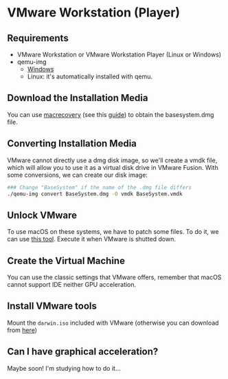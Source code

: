 # VMware Workstation (Player)

## Requirements

* VMware Workstation or VMware Workstation Player (Linux or Windows)
* qemu-img
  * [Windows](https://cloudbase.it/qemu-img-windows/)
  * Linux: it's automatically installed with qemu.

## Download the Installation Media

You can use [macrecovery](https://github.com/acidanthera/OpenCorePkg/tree/master/Utilities/macrecovery) (see this [guide](../installer-guide/winblows-install.md#downloading-macos)) to obtain the basesystem.dmg file.

## Converting Installation Media

VMware cannot directly use a dmg disk image, so we'll create a vmdk file, which will allow you to use it as a virtual disk drive in VMware Fusion.
With some conversions, we can create our disk image:

```bash
### Change "BaseSystem" if the name of the .dmg file differs
./qemu-img convert BaseSystem.dmg -O vmdk BaseSystem.vmdk
```

## Unlock VMware

To use macOS on these systems, we have to patch some files. To do it, we can use [this tool](https://github.com/paolo-projects/auto-unlocker/releases).
Execute it when VMware is shutted down.

## Create the Virtual Machine

You can use the classic settings that VMware offers, remember that macOS cannot support IDE neither GPU acceleration.

<!-- ## Edit the vmx file

For booting macOS, we have to add some strings to the vmx file that contains all the settings of our VM.

### VMX patch for Intel Processors

```bash
hw.model = "iMac20,2"
board-id = "Mac-AF89B6D9451A490B"
```

### VMX patch for AMD Processors

```bash
hw.model = "iMac20,2"
board-id = "Mac-AF89B6D9451A490B"
cpuid.0.eax = "0000:0000:0000:0000:0000:0000:0000:1011"
cpuid.0.ebx = "0111:0101:0110:1110:0110:0101:0100:0111"
cpuid.0.ecx = "0110:1100:0110:0101:0111:0100:0110:1110"
cpuid.0.edx = "0100:1001:0110:0101:0110:1110:0110:1001"
cpuid.1.eax = "0000:0000:0000:0001:0000:0110:0111:0001"
cpuid.1.ebx = "0000:0010:0000:0001:0000:1000:0000:0000"
cpuid.1.ecx = "1000:0010:1001:1000:0010:0010:0000:0011"
cpuid.1.edx = "0000:1111:1010:1011:1111:1011:1111:1111"
featureCompat.enable = "FALSE"
```

After that, you can boot up macOS without any problem! -->

## Install VMware tools

Mount the `darwin.iso` included with VMware (otherwise you can download from [here](https://www.insanelymac.com/forum/files/file/987-vmware-tools-for-os-x-macos-darwiniso-and-darwinpre15iso/))

## Can I have graphical acceleration?

Maybe soon! I'm studying how to do it...
